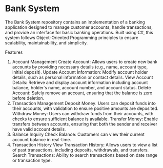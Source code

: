 # Bank System
The Bank System repository contains an implementation of a banking application designed to manage customer accounts, handle transactions, and provide an interface for basic banking operations. Built using C#, this system follows Object-Oriented Programming principles to ensure scalability, maintainability, and simplicity.

Features
1. Account Management
Create Account: Allows users to create new bank accounts by providing necessary details (e.g., name, account type, initial deposit).
Update Account Information: Modify account holder details, such as personal information or contact details.
View Account Details: Retrieve and display account information including account balance, holder's name, account number, and account status.
Delete Account: Safely remove an account, ensuring that the balance is zero before deletion.
2. Transaction Management
Deposit Money: Users can deposit funds into their accounts, with validation to ensure positive amounts are deposited.
Withdraw Money: Users can withdraw funds from their accounts, with checks to ensure sufficient balance is available.
Transfer Money: Enable transfers between accounts, ensuring that both the sender and receiver have valid account details.
3. Balance Inquiry
Check Balance: Customers can view their current account balance in real-time.
4. Transaction History
View Transaction History: Allows users to view a list of past transactions, including deposits, withdrawals, and transfers.
Search Transactions: Ability to search transactions based on date range or transaction type.
